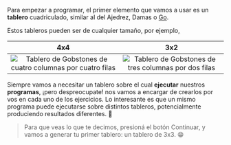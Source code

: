 Para empezar a programar, el primer elemento que vamos a usar es un **tablero** cuadriculado, similar al del Ajedrez, Damas o [Go](http://es.wikipedia.org/wiki/Go).

Estos tableros pueden ser de cualquier tamaño, por ejemplo, 

| 4x4 | 3x2 |
|:---:|:---:|
|<img src="/static/4x4.png" alt="Tablero de Gobstones de cuatro columnas por cuatro filas">|<img src="/static/3x2.png" alt="Tablero de Gobstones de tres columnas por dos filas">|

Siempre vamos a necesitar un tablero sobre el cual **ejecutar** nuestros **programas**, ¡pero despreocupate! nos vamos a encargar de crearlos por vos en cada uno de los ejercicios. Lo interesante es que un mismo programa puede ejecutarse sobre distintos tableros, potencialmente produciendo resultados diferentes. :exploding_head:

> Para que veas lo que te decimos, presioná el botón Continuar, y vamos a generar tu primer tablero: un tablero de 3x3. :grin:

